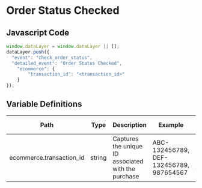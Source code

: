 # Order Status Checked

### 

## Javascript Code
```js
window.dataLayer = window.dataLayer || [];
dataLayer.push({
  "event": "check_order_status",
  "detailed_event": "Order Status Checked",
    "ecommerce": {
        "transaction_id": "<transaction_id>"
    }
});
```

## Variable Definitions

|Path|Type|Description|Example|Pattern|Min Length|Max Length|Minimum|Maximum|Multiple Of|
| --- | --- | --- | --- | --- | --- | --- | --- | --- | --- |
|ecommerce.transaction_id|string|Captures the unique ID associated with the purchase|ABC-132456789, DEF-132456789, 987654567|^[a-zA-Z0-9]{6,20}$|6|20||||




